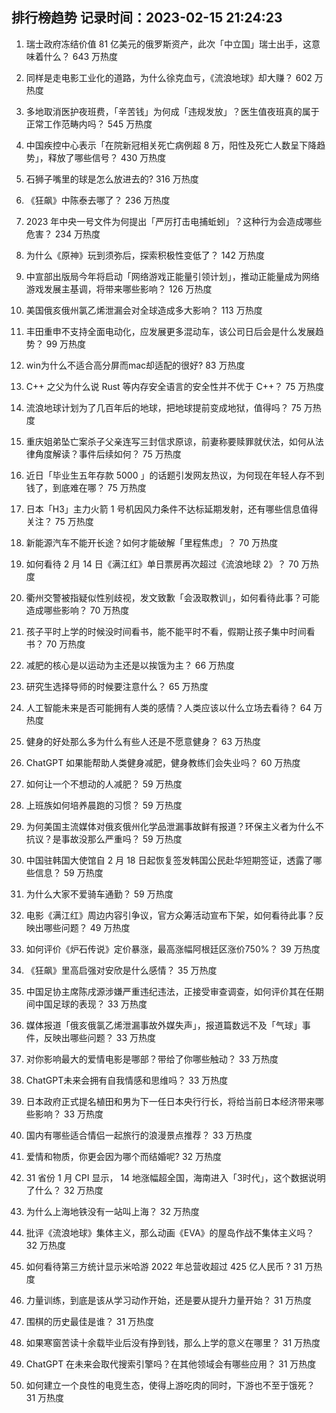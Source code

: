 
## 排行榜趋势 记录时间：2023-02-15 21:24:23
  
  1. 瑞士政府冻结价值 81 亿美元的俄罗斯资产，此次「中立国」瑞士出手，这意味着什么？ 643 万热度
    
  2. 同样是走电影工业化的道路，为什么徐克血亏，《流浪地球》却大赚？ 602 万热度
    
  3. 多地取消医护夜班费，「辛苦钱」为何成「违规发放」？医生值夜班真的属于正常工作范畴内吗？ 545 万热度
    
  4. 中国疾控中心表示「在院新冠相关死亡病例超 8 万，阳性及死亡人数呈下降趋势」，释放了哪些信号？ 430 万热度
    
  5. 石狮子嘴里的球是怎么放进去的? 316 万热度
    
  6. 《狂飙》中陈泰去哪了？ 236 万热度
    
  7. 2023 年中央一号文件为何提出「严厉打击电捕蚯蚓」？这种行为会造成哪些危害？ 234 万热度
    
  8. 为什么《原神》玩到须弥后，探索积极性变低了？ 142 万热度
    
  9. 中宣部出版局今年将启动「网络游戏正能量引领计划」，推动正能量成为网络游戏发展主基调，将带来哪些影响？ 126 万热度
    
  10. 美国俄亥俄州氯乙烯泄漏会对全球造成多大影响？ 113 万热度
    
  11. 丰田重申不支持全面电动化，应发展更多混动车，该公司日后会是什么发展趋势？ 99 万热度
    
  12. win为什么不适合高分屏而mac却适配的很好? 83 万热度
    
  13. C++ 之父为什么说 Rust 等内存安全语言的安全性并不优于 C++？ 75 万热度
    
  14. 流浪地球计划为了几百年后的地球，把地球提前变成地狱，值得吗？ 75 万热度
    
  15. 重庆姐弟坠亡案杀子父亲连写三封信求原谅，前妻称要赎罪就伏法，如何从法律角度解读？事件后续如何？ 75 万热度
    
  16. 近日「毕业生五年存款 5000 」的话题引发网友热议，为何现在年轻人存不到钱了，到底难在哪？ 75 万热度
    
  17. 日本「H3」主力火箭 1 号机因风力条件不达标延期发射，还有哪些信息值得关注？ 75 万热度
    
  18. 新能源汽车不能开长途？如何才能破解「里程焦虑」？ 70 万热度
    
  19. 如何看待 2 月 14 日《满江红》单日票房再次超过《流浪地球 2》？ 70 万热度
    
  20. 衢州交警被指疑似性别歧视，发文致歉「会汲取教训」，如何看待此事？可能造成哪些影响？ 70 万热度
    
  21. 孩子平时上学的时候没时间看书，能不能平时不看，假期让孩子集中时间看书？ 70 万热度
    
  22. 减肥的核心是以运动为主还是以挨饿为主？ 66 万热度
    
  23. 研究生选择导师的时候要注意什么？ 65 万热度
    
  24. 人工智能未来是否可能拥有人类的感情？人类应该以什么立场去看待？ 64 万热度
    
  25. 健身的好处那么多为什么有些人还是不愿意健身？ 63 万热度
    
  26. ChatGPT 如果能帮助人类健身减肥，健身教练们会失业吗？ 60 万热度
    
  27. 如何让一个不想动的人减肥？ 59 万热度
    
  28. 上班族如何培养晨跑的习惯？ 59 万热度
    
  29. 为何美国主流媒体对俄亥俄州化学品泄漏事故鲜有报道？环保主义者为什么不抗议？是事故没那么严重吗？ 59 万热度
    
  30. 中国驻韩国大使馆自 2 月 18 日起恢复签发韩国公民赴华短期签证，透露了哪些信息？ 59 万热度
    
  31. 为什么大家不爱骑车通勤？ 59 万热度
    
  32. 电影《满江红》周边内容引争议，官方众筹活动宣布下架，如何看待此事？反映出哪些问题？ 49 万热度
    
  33. 如何评价《炉石传说》定价暴涨，最高涨幅阿根廷区涨价750%？ 39 万热度
    
  34. 《狂飙》里高启强对安欣是什么感情？ 35 万热度
    
  35. 中国足协主席陈戌源涉嫌严重违纪违法，正接受审查调查，如何评价其在任期间中国足球的表现？ 33 万热度
    
  36. 媒体报道「俄亥俄氯乙烯泄漏事故外媒失声」，报道篇数远不及「气球」事件，反映出哪些问题？ 33 万热度
    
  37. 对你影响最大的爱情电影是哪部？带给了你哪些触动？ 33 万热度
    
  38. ChatGPT未来会拥有自我情感和思维吗？ 33 万热度
    
  39. 日本政府正式提名植田和男为下一任日本央行行长，将给当前日本经济带来哪些影响？ 33 万热度
    
  40. 国内有哪些适合情侣一起旅行的浪漫景点推荐？ 33 万热度
    
  41. 爱情和物质，你更会因为哪个而结婚呢? 32 万热度
    
  42. 31 省份 1 月 CPI 显示， 14 地涨幅超全国，海南进入「3时代」，这个数据说明了什么？ 32 万热度
    
  43. 为什么上海地铁没有一站叫上海？ 32 万热度
    
  44. 批评《流浪地球》集体主义，那么动画《EVA》的屋岛作战不集体主义吗？ 32 万热度
    
  45. 如何看待第三方统计显示米哈游 2022 年总营收超过 425 亿人民币 ? 31 万热度
    
  46. 力量训练，到底是该从学习动作开始，还是要从提升力量开始？ 31 万热度
    
  47. 围棋的历史最佳是谁？ 31 万热度
    
  48. 如果寒窗苦读十余载毕业后没有挣到钱，那么上学的意义在哪里？ 31 万热度
    
  49. ChatGPT 在未来会取代搜索引擎吗？在其他领域会有哪些应用？ 31 万热度
    
  50. 如何建立一个良性的电竞生态，使得上游吃肉的同时，下游也不至于饿死？ 31 万热度
    